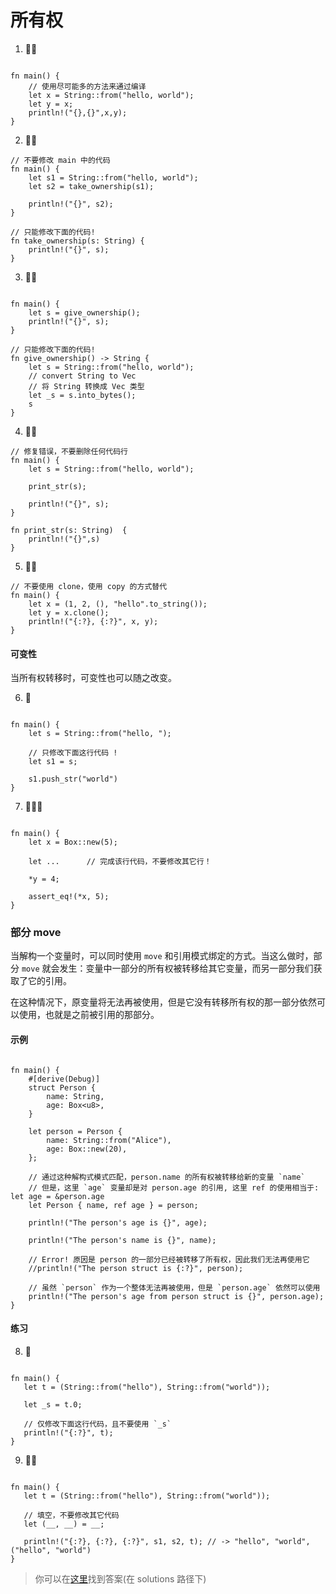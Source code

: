 # 所有权

1. 🌟🌟
```rust,editable

fn main() {
    // 使用尽可能多的方法来通过编译
    let x = String::from("hello, world");
    let y = x;
    println!("{},{}",x,y);
}
```

2. 🌟🌟
```rust,editable
// 不要修改 main 中的代码
fn main() {
    let s1 = String::from("hello, world");
    let s2 = take_ownership(s1);

    println!("{}", s2);
}

// 只能修改下面的代码!
fn take_ownership(s: String) {
    println!("{}", s);
}
```


3. 🌟🌟
```rust,editable

fn main() {
    let s = give_ownership();
    println!("{}", s);
}

// 只能修改下面的代码!
fn give_ownership() -> String {
    let s = String::from("hello, world");
    // convert String to Vec
    // 将 String 转换成 Vec 类型
    let _s = s.into_bytes();
    s
}
```

4. 🌟🌟
```rust,editable
// 修复错误，不要删除任何代码行
fn main() {
    let s = String::from("hello, world");

    print_str(s);

    println!("{}", s);
}

fn print_str(s: String)  {
    println!("{}",s)
}
```

5. 🌟🌟 
```rust, editable
// 不要使用 clone，使用 copy 的方式替代
fn main() {
    let x = (1, 2, (), "hello".to_string());
    let y = x.clone();
    println!("{:?}, {:?}", x, y);
}
```

#### 可变性
当所有权转移时，可变性也可以随之改变。

6. 🌟
```rust,editable

fn main() {
    let s = String::from("hello, ");
    
    // 只修改下面这行代码 !
    let s1 = s;

    s1.push_str("world")
}
```

7. 🌟🌟🌟
```rust,editable

fn main() {
    let x = Box::new(5);
    
    let ...      // 完成该行代码，不要修改其它行！
    
    *y = 4;
    
    assert_eq!(*x, 5);
}
```

### 部分 move
当解构一个变量时，可以同时使用 `move` 和引用模式绑定的方式。当这么做时，部分 `move` 就会发生：变量中一部分的所有权被转移给其它变量，而另一部分我们获取了它的引用。

在这种情况下，原变量将无法再被使用，但是它没有转移所有权的那一部分依然可以使用，也就是之前被引用的那部分。

#### 示例
```rust,editable

fn main() {
    #[derive(Debug)]
    struct Person {
        name: String,
        age: Box<u8>,
    }

    let person = Person {
        name: String::from("Alice"),
        age: Box::new(20),
    };

    // 通过这种解构式模式匹配，person.name 的所有权被转移给新的变量 `name`
    // 但是，这里 `age` 变量却是对 person.age 的引用, 这里 ref 的使用相当于: let age = &person.age 
    let Person { name, ref age } = person;

    println!("The person's age is {}", age);

    println!("The person's name is {}", name);

    // Error! 原因是 person 的一部分已经被转移了所有权，因此我们无法再使用它
    //println!("The person struct is {:?}", person);

    // 虽然 `person` 作为一个整体无法再被使用，但是 `person.age` 依然可以使用
    println!("The person's age from person struct is {}", person.age);
}
```

#### 练习

8. 🌟
```rust,editable

fn main() {
   let t = (String::from("hello"), String::from("world"));

   let _s = t.0;

   // 仅修改下面这行代码，且不要使用 `_s`
   println!("{:?}", t);
}
```

9. 🌟🌟
```rust,editable

fn main() {
   let t = (String::from("hello"), String::from("world"));

   // 填空，不要修改其它代码
   let (__, __) = __;

   println!("{:?}, {:?}, {:?}", s1, s2, t); // -> "hello", "world", ("hello", "world")
}
```

> 你可以在[这里](https://github.com/sunface/rust-by-practice/blob/master/solutions/ownership/ownership.md)找到答案(在 solutions 路径下) 
